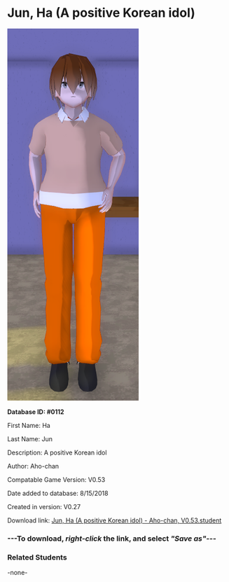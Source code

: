 # Jun, Ha (A positive Korean idol)

<img src="../../Files/Images/Jun, Ha (A positive Korean idol).png" title="Jun, Ha (A positive Korean idol) - Aho-chan, V0.53">

**Database ID: #0112**

First Name: Ha

Last Name: Jun

Description: A positive Korean idol

Author: Aho-chan

Compatable Game Version: V0.53

Date added to database: 8/15/2018

Created in version: V0.27

Download link: <a href="https://raw.githubusercontent.com/Arbiter1223/Daigaku-Gurashi-Custom-Students/master/Files/Student%20Files/Jun%2C%20Ha%20(A%20positive%20Korean%20idol)%20-%20Aho-chan%2C%20V0.53.student">Jun, Ha (A positive Korean idol) - Aho-chan, V0.53.student</a>

### ---**To download, _right-click_ the link, and select _"Save as"_**---

### Related Students

-none-
